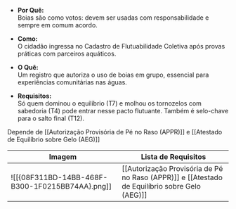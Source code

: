 - **Por Quê:**  
    Boias são como votos: devem ser usadas com responsabilidade e sempre em comum acordo.
    
- **Como:**  
    O cidadão ingressa no Cadastro de Flutuabilidade Coletiva após provas práticas com parceiros aquáticos.
    
- **O Quê:**  
    Um registro que autoriza o uso de boias em grupo, essencial para experiências comunitárias nas águas.
    
- **Requisitos:**  
    Só quem dominou o equilíbrio (T7) e molhou os tornozelos com sabedoria (T4) pode entrar nesse pacto flutuante. Também é selo-chave para o salto final (T12).

Depende de [[Autorização Provisória de Pé no Raso (APPR)]] e [[Atestado de Equilíbrio sobre Gelo (AEG)]]


| Imagem                                          | Lista de Requisitos                                                                           |
| ----------------------------------------------- | --------------------------------------------------------------------------------------------- |
| ![[{08F311BD-14BB-468F-B300-1F0215BB74AA}.png]] | [[Autorização Provisória de Pé no Raso (APPR)]] e [[Atestado de Equilíbrio sobre Gelo (AEG)]] |

